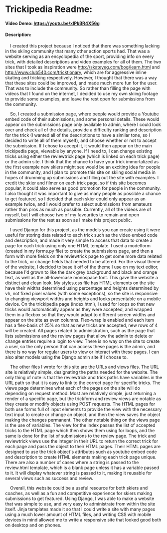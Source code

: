 # Trickipedia Readme:

#### Video Demo: <https://youtu.be/xIPkBR4X56g>

#### Description:

&nbsp;&nbsp;&nbsp;&nbsp;I created this project because I noticed that there was something lacking in the skiing community that many other action sports had. That was a website serving as an encyclopedia of the sport, providing info on every trick, with detailed descriptions and video examples for all of them. The two sites that I took as inspiration were <http://skateyeg.com/bog/learn.html> and <http://www.club540.com/tricktionary>, which are for aggressive inline skating and tricking respectively. However, I thought that there was a way that these sites could be improved, and made much more fun for the user. That was to include the community. So rather than filling the page with videos that I found on the internet, I decided to use my own skiing footage to provide some examples, and leave the rest open for submissions from the community.

&nbsp;&nbsp;&nbsp;&nbsp;So, I created a submission page, where people would provide a Youtube embed code of their submissions, and some personal details. These would appear on the submissions page only available to admin, where I could look over and check all of the details, provide a difficulty ranking and description for the trick (I wanted all of the descriptions to have a similar tone, so I decided to write all of them myself), and choose whether or not to accept the submission. If I chose to accept it, it would then appear on the main trickipedia page, viewable by anyone. If I need to, I can change existing tricks using either the reviewtrick page (which is linked on each trick page) or the admin site. I think that the chance to have your trick immortalized as the first example new skiers might see would be an exciting idea for people in the community, and I plan to promote this site on skiing social media in hopes of drumming up submissions and filling out the site with examples. I credit the skier and filmer on each trick page, so if this site becomes popular, it could also serve as good promotion for people in the community. I also thought it was important to give as many people as possible a chance to get featured, so I decided that each skier could only appear as an example twice, and I would prefer to select submissions from amateurs rather than pros as much as possible. Currently, all of the videos are of myself, but I will choose two of my favourites to remain and open submissions for the rest as soon as I make this project public.

&nbsp;&nbsp;&nbsp;&nbsp;I used Django for this project, as the models you can create using it were useful for storing data related to each trick such as the video embed code and description, and made it very simple to access that data to create a page for each trick using only one HTML template. I used a modelform (created in my forms.py file) to create the submissions page, and then a form with more fields on the reviewtrick page to get some more data related to the trick, or change fields that needed to be altered. For the visual theme of the website, I decided to base it off of the theme I use on my text editor, because I'd grown to like the dark grey background and black and orange text, as well as the all-lowercase monospace font. This gave the website a distinct and clean look. My styles.css file has HTML elements on the site have their widths determined using percentage and heights determined by vh, not fixed pixel values (with some exceptions), so the site is responsive to changing viewport widths and heights and looks presentable on a mobile device. On the trickipedia page (index.html), I used for loops so that new tricks would automatically appear as they were accepted, and wrapped them in a flexbox so that they would adapt to different screen widths and appear on the site as even columns. Flex-wrap is enabled and each item has a flex-basis of 25% so that as new tricks are accepted, new rows of 4 will be created. All pages related to administration, such as the page that lists submissions and the review pages that allow the admin to delete or change entries require a login to view. There is no way on the site to create a user, so the only person that can access these pages is the admin, and there is no way for regular users to view or interact with these pages. I can also alter models using the Django admin site if I choose to. 

&nbsp;&nbsp;&nbsp;&nbsp;The other files I wrote for this site are the URLs and views files. The URL site is relatively simple, designating the paths needed for the website. The only thing of note is that the reviewtrick and trick paths have variables in the URL path so that it is easy to link to the correct page for specific tricks. The views page determines what each of the pages on the site will do depending on request method. Most are relatively simple, just returning a render of a specific page, but the trickform and review views are notable as they create or modify objects using POST requests. The HTML pages for both use forms full of input elements to provide the view with the necessary text input to create or change an object, and then the view saves the object making the changes permanent. The other notable thing on the views page is the use of variables. The view for the index passes the list of accepted tricks to the HTML page which then shows them using for loops, and the same is done for the list of submissions to the review page. The trick and reviewtrick views use the integer in their URL to return the correct trick for each page and pass the object to their HTML pages. Their HTML pages are designed to use the trick object's attributes such as youtube embed code and description to create HTML elements making each trick page unique. There are also a number of cases where a string is passed to the review.html template, which is a blank page unless it has a variable passed to it. It will display whatever string is passed to it, making it reusable for several views such as success and review.

&nbsp;&nbsp;&nbsp;&nbsp;Overall, this website could be a useful resource for both skiers and coaches, as well as a fun and competitive experience for skiers making submissions to get featured. Using Django, I was able to make a website that was simple to use, and very easy to administrate from within the site itself. Jinja templates made it so that I could write a site with many pages using a much lower amount of HTML files, and writing CSS with mobile devices in mind allowed me to write a responsive site that looked good both on desktop and on phones.

